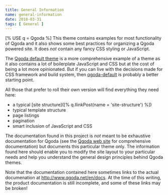 ```yaml
---
title: General Information
name: general-information
date: 2018-03-31
tags: [ General ]
---
```

[% USE q = Qgoda %]
This theme contains examples for most functionality of Qgoda and it also shows
some best practices for organizing a Qgoda powered site.  It does *not* contain
any fancy CSS styling or JavaScript.

The [Qgoda default theme](https://github.com/gflohr/qgoda-default) is a more
comprehensive example of a theme as it also contains a lot of boilerplate
JavaScript and CSS but at the cost of being a lot more opinionated.  But if
you can live with the decisions made for CSS framework and build system, then
[qgoda-default](https://github.com/gflohr/qgoda-default) is probably a better
starting point.

All those that prefer to roll their own version will find everything they
need here:

- a typical [site structure]([% q.llinkPost(name = 'site-structure') %])
- typical template structure
- page listings
- pagination
- smart inclusion of JavaScript and CSS

The documentation found in this project is *not* meant to be exhaustive documentation for Qgoda (see the [Qgoda web site](http://www.qgoda.net/en/docs/) for comprehensive documentation) but documents this particular theme only.  The information found here should enable you to modify the site layout to your particular needs and help you understand the general design principles behind Qgoda themes.

Note that the documentation contained here sometimes links to the actual documenation at http://www.qgoda.net/en/docs.  At the time of this writing, the product documentation is still incomplete, and some of these links may be broken!

